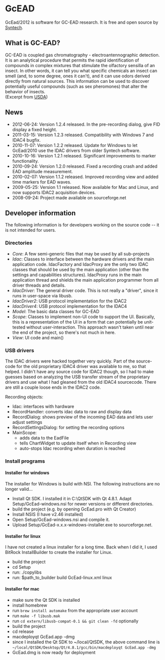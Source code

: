 # GcEAD

GcEad/2012 is software for GC-EAD research. It is free and open source by [Syntech](http://www.syntech.nl/).

## What is GC-EAD?

GC-EAD is coupled gas chromatography - electroantennographic detection. It is an analytical procedure that permits the rapid identification of compounds in complex mixtures that stimulate the olfactory sensilla of an insect. In other words, it can tell you what specific chemicals an insect can smell (and, to some degree, ones it can't), and it can use odors derived directly from natural sources. This information can be used to discover potentially useful compounds (such as sex pheromones) that alter the behavior of insects.  
(Excerpt from [USDA](http://www.srs.fs.usda.gov/idip/spb_ii/gcead_what.html))

## News

* 2012-06-24: Version 1.2.4 released. In the pre-recording dialog, give FID display a fixed height.
* 2011-03-15: Version 1.2.3 released. Compatibility with Windows 7 and IDAC4 bugfix.
* 2010-11-07: Version 1.2.2 released. Update for Windows to let GcEad/2010 use the IDAC drivers from older Syntech software.
* 2010-10-16: Version 1.2.1 released. Significant improvements to marker functionality.
* 2010-09-24: Version 1.2.0 released. Fixed a recording crash and added EAD amplitude measurement.
* 2010-02-07: Version 1.1.2 released. Improved recording view and added time markers for EAD waves.
* 2009-05-25: Version 1.1 released. Now available for Mac and Linux, and now supports IDAC2 acquisition devices.
* 2008-09-24: Project made available on sourceforge.net

## Developer information

The following information is for developers working on the source code -- it is not intended for users.

### Directories

- *Core*: A few semi-generic files that may be used by all sub-projects
- *Idac*:
  Classes to interface between the hardware drivers and the main application code.
  IdacFactory and IdacProxy are the only two IDAC classes that should be used by
  the main application (other than the settings and capabilities structures).
  IdacProxy runs in the main application thread and shields the main application
  programmer from all driver threads and details.
- *IdacDriver*:
  The general driver code.  This is not really a "driver", since it runs in
  user-space via libusb.
- *IdacDriver2*:
  USB protocol implementation for the IDAC2
- *IdacDriver4*:
  USB protocol implementation for the IDAC4
- *Model*:
  The basic data classes for GC-EAD
- *Scope*:
  Classes to implement non-UI code to support the UI.  Basically, this is a
  representation of the UI in a form that can potentially be unit-tested without
  user-interaction.  This approach wasn't taken until near the end of the project,
  so there's not much in here.
- *View*:
  UI code and main()


### USB drivers

The IDAC drivers were hacked together very quickly.  Part of the source-code
for the old proprietary IDAC4 driver was available to me, so that helped.  I
didn't have any source code for IDAC2 though, so I had to make guesses based
on analyzing the USB transfer stream of the proprietary drivers and use what
I had gleaned from the old IDAC4 sourcecode.  There are still a couple loose
ends in the IDAC2 code.

Recording objects:
- Idac: interfaces with hardware
- RecordHandler: converts idac data to raw and display data
- RecordDialog: shows preview of the incoming EAD data and lets user adjust settings
- RecordSettingsDialog: for setting the recording options
- MainScope:
  - adds data to the EadFile
  - tells ChartWidget to update itself when in Recording view
  - auto-stops Idac recording when duration is reached

### Install programs

#### Installer for windows

The installer for Windows is build with NSI.  The following instructions are no longer valid...

* Install Qt SDK.  I installed it in C:\QtSDK with Qt 4.8.1.  Adapt Setup/GcEad-windows.nsi for newer versions or different directories.
* build the project (e.g. by opening GcEad.pro with Qt Creator)
* Install NSIS (I have v2.46 installed)
* Open Setup/GcEad-windows.nsi and compile it.
* Upload Setup/GcEad-x.x.x-windows-installer.exe to sourceforge.net.

#### Installer for linux

I have not created a linux installer for a long time.  Back when I did it,
I used BitRock InstallBuilder to create the installer for Linux.

* build the project
* cd Setup
* run: ./copylibs
* run: $path_to_builder build GcEad-linux.xml linux

#### Installer for mac

* make sure the Qt SDK is installed
* install homebrew
* run `brew install automake` from the appropriate user account
* run `make -f libusb.mak`
* run `cd extern/libusb-compat-0.1 && git clean -fd` optionally
* build the project
* cd release
* macdeployqt GcEad.app -dmg
* since I installed the Qt SDK to ~/local/QtSDK, the above command line is
  ``~/local/QtSDK/Desktop/Qt/4.8.1/gcc/bin/macdeployqt GcEad.app -dmg``
* GcEad.dmg is now ready for deployment
